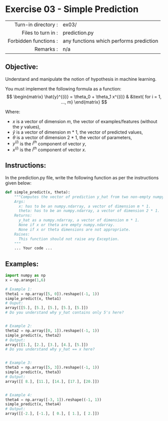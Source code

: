 # Exercise 03 - Simple Prediction

|                         |                                          |
| -----------------------:| ---------------------------------------- |
|   Turn-in directory :   |  ex03/                                   |
|   Files to turn in :    |  prediction.py                           |
|   Forbidden functions : |  any functions which performs prediction |
|   Remarks :             |  n/a                                     |

## Objective:
Understand and manipulate the notion of hypothesis in machine learning.

You must implement the following formula as a function:  
$$
\begin{matrix}
\hat{y}^{(i)} = \theta_0 + \theta_1 x^{(i)} & &\text{ for i = 1, ..., m}
\end{matrix}
$$  

Where:
- $x$ is a vector of dimension $m$, the vector of examples/features (without the $y$ values),
- $\hat{y}$ is a vector of dimension m * 1, the vector of predicted values,
- $\theta$ is a vector of dimension 2 * 1, the vector of parameters,
- $y^{(i)}$ is the $i^{th}$ component of vector $y$,
- $x^{(i)}$ is the $i^{th}$ component of vector $x$.


## Instructions:
In the prediction.py file, write the following function as per the instructions given below:
```python
def simple_predict(x, theta):
    """Computes the vector of prediction y_hat from two non-empty numpy.ndarray.
    Args:
      x: has to be an numpy.ndarray, a vector of dimension m * 1.
      theta: has to be an numpy.ndarray, a vector of dimension 2 * 1.
    Returns:
      y_hat as a numpy.ndarray, a vector of dimension m * 1.
      None if x or theta are empty numpy.ndarray.
      None if x or theta dimensions are not appropriate.
    Raises:
      This function should not raise any Exception.
    """
    ... Your code ...
```

## Examples:
```python
import numpy as np
x = np.arange(1,6)

# Example 1:
theta1 = np.array([5, 0]).reshape((-1, 1))
simple_predict(x, theta1)
# Ouput:
array([[5.], [5.], [5.], [5.], [5.]])
# Do you understand why y_hat contains only 5's here?  


# Example 2:
theta2 = np.array([0, 1]).reshape((-1, 1))
simple_predict(x, theta2)
# Output:
array([[1.], [2.], [3.], [4.], [5.]])
# Do you understand why y_hat == x here?  


# Example 3:
theta3 = np.array([5, 3]).reshape((-1, 1))
simple_predict(x, theta3)
# Output:
array([[ 8.], [11.], [14.], [17.], [20.]])


# Example 4:
theta4 = np.array([-3, 1]).reshape((-1, 1))
simple_predict(x, theta4)
# Output:
array([[-2.], [-1.], [ 0.], [ 1.], [ 2.]])
```
